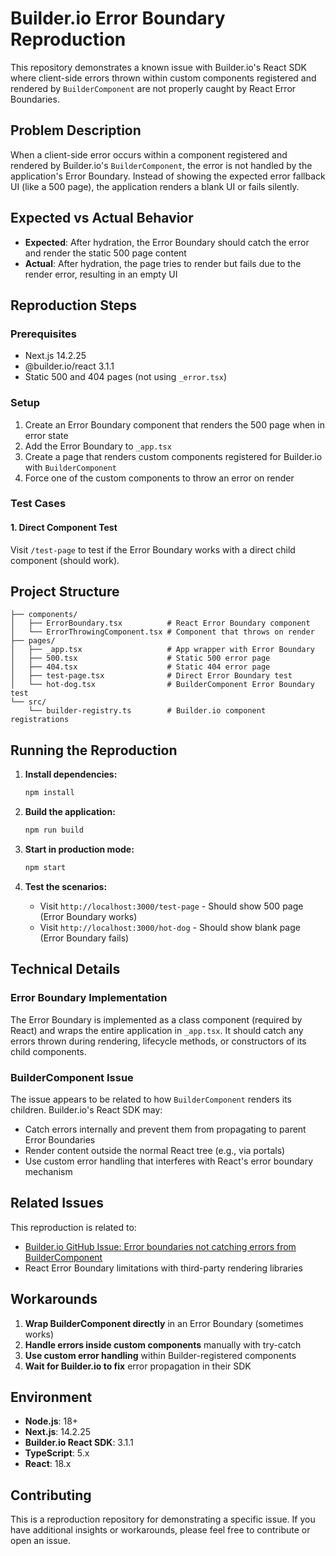 # Builder.io Error Boundary Reproduction

This repository demonstrates a known issue with Builder.io's React SDK where client-side errors thrown within custom components registered and rendered by `BuilderComponent` are not properly caught by React Error Boundaries.

## Problem Description

When a client-side error occurs within a component registered and rendered by Builder.io's `BuilderComponent`, the error is not handled by the application's Error Boundary. Instead of showing the expected error fallback UI (like a 500 page), the application renders a blank UI or fails silently.

## Expected vs Actual Behavior

- **Expected**: After hydration, the Error Boundary should catch the error and render the static 500 page content
- **Actual**: After hydration, the page tries to render but fails due to the render error, resulting in an empty UI

## Reproduction Steps

### Prerequisites
- Next.js 14.2.25
- @builder.io/react 3.1.1
- Static 500 and 404 pages (not using `_error.tsx`)

### Setup
1. Create an Error Boundary component that renders the 500 page when in error state
2. Add the Error Boundary to `_app.tsx`
3. Create a page that renders custom components registered for Builder.io with `BuilderComponent`
4. Force one of the custom components to throw an error on render

### Test Cases

#### 1. Direct Component Test
Visit `/test-page` to test if the Error Boundary works with a direct child component (should work).

## Project Structure

```
├── components/
│   ├── ErrorBoundary.tsx          # React Error Boundary component
│   └── ErrorThrowingComponent.tsx # Component that throws on render
├── pages/
│   ├── _app.tsx                   # App wrapper with Error Boundary
│   ├── 500.tsx                    # Static 500 error page
│   ├── 404.tsx                    # Static 404 error page
│   ├── test-page.tsx              # Direct Error Boundary test
│   └── hot-dog.tsx                # BuilderComponent Error Boundary test
└── src/
    └── builder-registry.ts        # Builder.io component registrations
```

## Running the Reproduction

1. **Install dependencies:**
   ```bash
   npm install
   ```

2. **Build the application:**
   ```bash
   npm run build
   ```

3. **Start in production mode:**
   ```bash
   npm start
   ```

4. **Test the scenarios:**
   - Visit `http://localhost:3000/test-page` - Should show 500 page (Error Boundary works)
   - Visit `http://localhost:3000/hot-dog` - Should show blank page (Error Boundary fails)

## Technical Details

### Error Boundary Implementation
The Error Boundary is implemented as a class component (required by React) and wraps the entire application in `_app.tsx`. It should catch any errors thrown during rendering, lifecycle methods, or constructors of its child components.

### BuilderComponent Issue
The issue appears to be related to how `BuilderComponent` renders its children. Builder.io's React SDK may:
- Catch errors internally and prevent them from propagating to parent Error Boundaries
- Render content outside the normal React tree (e.g., via portals)
- Use custom error handling that interferes with React's error boundary mechanism

## Related Issues

This reproduction is related to:
- [Builder.io GitHub Issue: Error boundaries not catching errors from BuilderComponent](https://github.com/BuilderIO/builder/issues/1092)
- React Error Boundary limitations with third-party rendering libraries

## Workarounds

1. **Wrap BuilderComponent directly** in an Error Boundary (sometimes works)
2. **Handle errors inside custom components** manually with try-catch
3. **Use custom error handling** within Builder-registered components
4. **Wait for Builder.io to fix** error propagation in their SDK

## Environment

- **Node.js**: 18+
- **Next.js**: 14.2.25
- **Builder.io React SDK**: 3.1.1
- **TypeScript**: 5.x
- **React**: 18.x

## Contributing

This is a reproduction repository for demonstrating a specific issue. If you have additional insights or workarounds, please feel free to contribute or open an issue.
